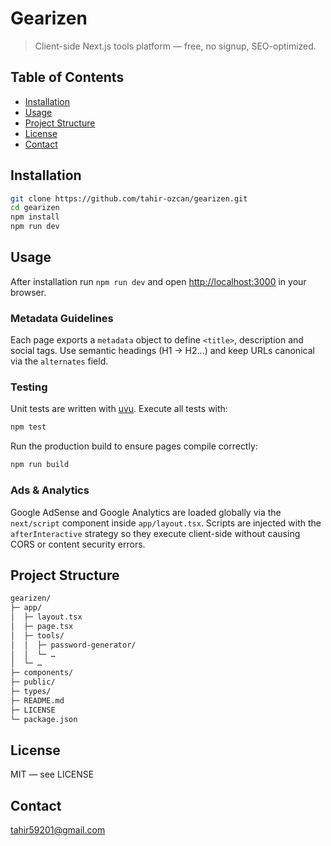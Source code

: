 # Gearizen

> Client-side Next.js tools platform — free, no signup, SEO-optimized.

## Table of Contents

- [Installation](#installation)
- [Usage](#usage)
- [Project Structure](#project-structure)
- [License](#license)
- [Contact](#contact)

## Installation

```bash
git clone https://github.com/tahir-ozcan/gearizen.git
cd gearizen
npm install
npm run dev
```

## Usage

After installation run `npm run dev` and open <http://localhost:3000> in your browser.

### Metadata Guidelines

Each page exports a `metadata` object to define `<title>`, description and social tags. Use semantic headings (H1 → H2…) and keep URLs canonical via the `alternates` field.

### Testing

Unit tests are written with [uvu](https://github.com/lukeed/uvu). Execute all tests with:

```bash
npm test
```

Run the production build to ensure pages compile correctly:

```bash
npm run build
```

### Ads & Analytics

Google AdSense and Google Analytics are loaded globally via the `next/script`
component inside `app/layout.tsx`. Scripts are injected with the
`afterInteractive` strategy so they execute client-side without causing CORS or
content security errors.

## Project Structure

```bash
gearizen/
├─ app/
│  ├─ layout.tsx
│  ├─ page.tsx
│  ├─ tools/
│  │  ├─ password-generator/
│  │  └─ …
│  └─ …
├─ components/
├─ public/
├─ types/
├─ README.md
├─ LICENSE
└─ package.json
```

## License

MIT — see LICENSE

## Contact
tahir59201@gmail.com
